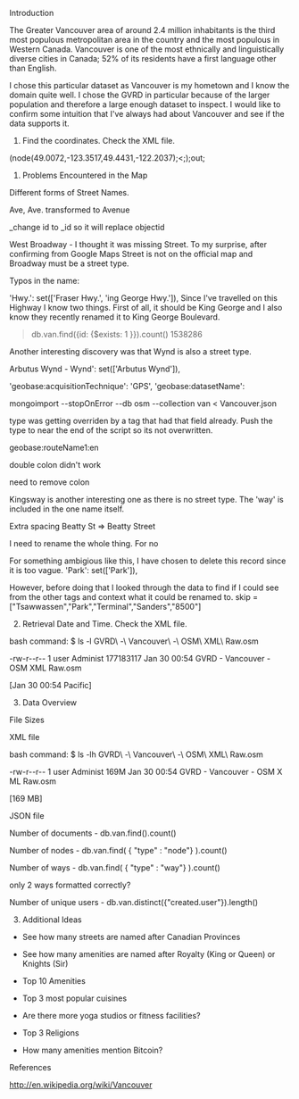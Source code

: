 
Introduction

The Greater Vancouver area of around 2.4 million inhabitants is the third most populous metropolitan area in the country and the most populous in Western Canada. 
Vancouver is one of the most ethnically and linguistically diverse cities in Canada; 52% of its residents have a first language other than English.

I chose this particular dataset as Vancouver is my hometown and I know the domain quite well. I chose the GVRD in particular because of the larger population and therefore a large enough dataset to inspect. I would like to confirm some intuition that I've always had about Vancouver and see if the data supports it. 


1. Find the coordinates. Check the XML file.

(node(49.0072,-123.3517,49.4431,-122.2037);<;);out;

1. Problems Encountered in the Map

Different forms of Street Names.

Ave, Ave. transformed to Avenue

_change id to _id so it will replace objectid

West Broadway - I thought it was missing Street. To my surprise, after confirming from Google Maps Street is not on the official map and Broadway must be a street type.

Typos in the name:

'Hwy.': set(['Fraser Hwy.', 'ing George Hwy.']),
Since I've travelled on this Highway I know two things.
First of all, it should be King George and I also know they recently renamed it
to King George Boulevard. 

> db.van.find({id: {$exists: 1 }}).count()
1538286

Another interesting discovery was that Wynd is also a street type. 

Arbutus Wynd - Wynd': set(['Arbutus Wynd']),

'geobase:acquisitionTechnique': 'GPS',
 'geobase:datasetName':

mongoimport --stopOnError --db osm --collection van < Vancouver.json

type was getting overriden by a tag that had that field already.
Push the type to near the end of the script so its not overwritten.


geobase:routeName1:en

double colon didn't work

need to remove colon

Kingsway is another interesting one as there is no street type. The 'way' is included in the one name itself.

Extra spacing
 Beatty St =>  Beatty Street



I need to rename the whole thing. For no

For something ambigious like this, I have chosen to delete this record since it is too vague.
'Park': set(['Park']),

 However, before doing that I looked through the data to find if I could see from the other tags and context what it could be renamed to.
skip = ["Tsawwassen","Park","Terminal","Sanders","8500"]


2. Retrieval Date and Time. Check the XML file.

bash command: $ ls -l GVRD\ -\ Vancouver\ -\ OSM\ XML\ Raw.osm

-rw-r--r--    1 user     Administ 177183117 Jan 30 00:54 GVRD - Vancouver - OSM
XML Raw.osm

[Jan 30 00:54 Pacific]

3. Data Overview

File Sizes 

XML file

bash command: $ ls -lh GVRD\ -\ Vancouver\ -\ OSM\ XML\ Raw.osm

-rw-r--r--    1 user     Administ     169M Jan 30 00:54 GVRD - Vancouver - OSM X
ML Raw.osm

[169 MB]



JSON file

Number of documents  -  db.van.find().count()

Number of nodes -		db.van.find( { "type" : "node"} ).count()

Number of ways -		db.van.find( { "type" : "way"} ).count()

only 2 ways formatted correctly?

Number of unique users - db.van.distinct({"created.user"}).length()


3. Additional Ideas

- See how many streets are named after Canadian Provinces

- See how many amenities are named after Royalty (King or Queen) or Knights (Sir)

- Top 10 Amenities

- Top 3 most popular cuisines

- Are there more yoga studios or fitness facilities?

- Top 3 Religions

- How many amenities mention Bitcoin?



References

http://en.wikipedia.org/wiki/Vancouver







